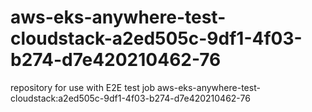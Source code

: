 # aws-eks-anywhere-test-cloudstack-a2ed505c-9df1-4f03-b274-d7e420210462-76
repository for use with E2E test job aws-eks-anywhere-test-cloudstack:a2ed505c-9df1-4f03-b274-d7e420210462-76
